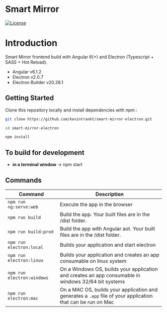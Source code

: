 # Smart Mirror

[![License](http://img.shields.io/badge/Licence-MIT-brightgreen.svg)](LICENSE.md)

# Introduction

Smart Mirror frontend build with Angular 6(+) and Electron (Typescript + SASS + Hot Reload).

- Angular v6.1.2
- Electron v2.0.7
- Electron Builder v20.28.1

## Getting Started

Clone this repository locally and install dependencies with npm :

```bash
git clone https://github.com/kevintrankt/smart-mirror-electron.git
```

```bash
cd smart-mirror-electron
```

```bash
npm install
```

## To build for development

- **in a terminal window** -> npm start

## Commands

| Command                    | Description                                                                                                 |
| -------------------------- | ----------------------------------------------------------------------------------------------------------- |
| `npm run ng:serve:web`     | Execute the app in the browser                                                                              |
| `npm run build`            | Build the app. Your built files are in the /dist folder.                                                    |
| `npm run build:prod`       | Build the app with Angular aot. Your built files are in the /dist folder.                                   |
| `npm run electron:local`   | Builds your application and start electron                                                                  |
| `npm run electron:linux`   | Builds your application and creates an app consumable on linux system                                       |
| `npm run electron:windows` | On a Windows OS, builds your application and creates an app consumable in windows 32/64 bit systems         |
| `npm run electron:mac`     | On a MAC OS, builds your application and generates a `.app` file of your application that can be run on Mac |
